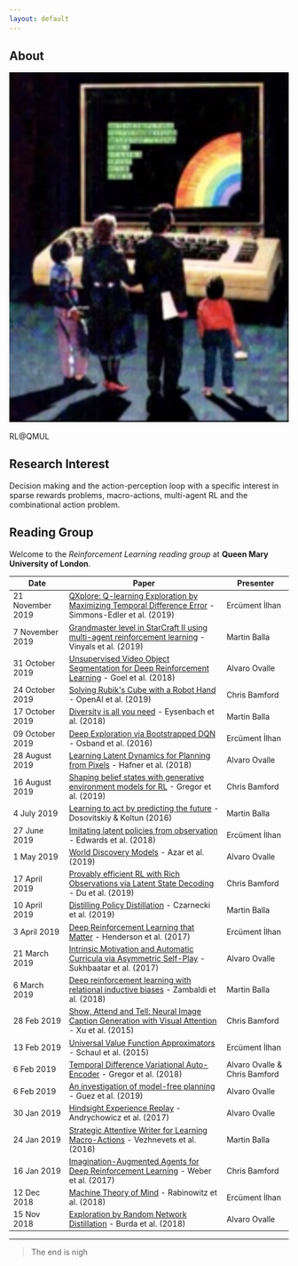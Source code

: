 ```yaml
---
layout: default
---
```


## About

<img class="profile-picture" src="joscha-bach.png">

RL@QMUL

## Research Interest

Decision making and the action-perception loop with a specific interest in sparse rewards problems, macro-actions, multi-agent RL and the combinational action problem.

## Reading Group

Welcome to the *Reinforcement Learning reading group* at **Queen Mary University of London**.


Date | Paper | Presenter
-----|-------|--------
21 November 2019 | [QXplore: Q-learning Exploration by Maximizing Temporal Difference Error](https://arxiv.org/abs/1906.08189) - Simmons-Edler et al. (2019) | Ercüment İlhan
7 November 2019 | [Grandmaster level in StarCraft II using multi-agent reinforcement learning](https://www.nature.com/articles/s41586-019-1724-z) - Vinyals et al. (2019) | Martin Balla
31 October 2019 | [Unsupervised Video Object Segmentation for Deep Reinforcement Learning](https://arxiv.org/abs/1805.07780) - Goel et al. (2018) | Alvaro Ovalle
24 October 2019 | [Solving Rubik's Cube with a Robot Hand](https://arxiv.org/abs/1910.07113) - OpenAI et al. (2019) | Chris Bamford
17 October 2019 | [Diversity is all you need](https://arxiv.org/abs/1802.06070) - Eysenbach et al. (2018) | Martin Balla
09 October 2019 | [Deep Exploration via Bootstrapped DQN](https://arxiv.org/abs/1602.04621) - Osband et al. (2016) | Ercüment İlhan
28 August 2019 | [Learning Latent Dynamics for Planning from Pixels](https://arxiv.org/abs/1811.04551) - Hafner et al. (2018) | Alvaro Ovalle
16 August 2019 | [Shaping belief states with generative environment models for RL](https://arxiv.org/abs/1906.09237) - Gregor et al. (2019) | Chris Bamford
4 July 2019 | [Learning to act by predicting the future](https://arxiv.org/abs/1611.01779) - Dosovitskiy & Koltun (2016) | Martin Balla
27 June 2019 | [Imitating latent policies from observation](https://arxiv.org/abs/1805.07914) - Edwards et al. (2018) | Ercüment İlhan
1 May 2019 | [World Discovery Models](https://arxiv.org/abs/1902.07685) - Azar et al. (2019) | Alvaro Ovalle
17 April 2019 | [Provably efficient RL with Rich Observations via Latent State Decoding](https://arxiv.org/abs/1901.09018) - Du et al. (2019) | Chris Bamford
10 April 2019 | [Distilling Policy Distillation](https://arxiv.org/abs/1902.02186) - Czarnecki et al. (2019) | Martin Balla
3 April 2019 | [Deep Reinforcement Learning that Matter](https://arxiv.org/abs/1709.06560) - Henderson et al. (2017) | Ercüment İlhan
21 March 2019 | [Intrinsic Motivation and Automatic Curricula via Asymmetric Self-Play](https://arxiv.org/abs/1703.05407) - Sukhbaatar et al. (2017) | Alvaro Ovalle
6 March 2019 | [Deep reinforcement learning with relational inductive biases](https://openreview.net/forum?id=HkxaFoC9KQ) - Zambaldi et al. (2018) | Martin Balla
28 Feb 2019 | [Show, Attend and Tell: Neural Image Caption Generation with Visual Attention](https://arxiv.org/abs/1502.03044) - Xu et al. (2015) | Chris Bamford
13 Feb 2019 | [Universal Value Function Approximators](http://proceedings.mlr.press/v37/schaul15.pdf) - Schaul et al. (2015)| Ercüment İlhan
6 Feb 2019 | [Temporal Difference Variational Auto-Encoder](https://arxiv.org/abs/1806.03107) - Gregor et al. (2018) | Alvaro Ovalle & Chris Bamford
6 Feb 2019 | [An investigation of model-free planning](https://arxiv.org/abs/1901.03559) - Guez et al. (2019) | Alvaro Ovalle
30 Jan 2019 | [Hindsight Experience Replay](https://arxiv.org/abs/1707.01495) - Andrychowicz et al. (2017) | Alvaro Ovalle
24 Jan 2019 | [Strategic Attentive Writer for Learning Macro-Actions](https://arxiv.org/abs/1606.04695) - Vezhnevets et al. (2016) | Martin Balla
16 Jan 2019 | [Imagination-Augmented Agents for Deep Reinforcement Learning](https://arxiv.org/abs/1707.06203) - Weber et al. (2017) | Chris Bamford
12 Dec 2018 | [Machine Theory of Mind](https://arxiv.org/abs/1802.07740) - Rabinowitz et al. (2018) | Ercüment İlhan
15 Nov 2018 | [Exploration by Random Network Distillation](https://arxiv.org/abs/1810.12894) - Burda et al. (2018) | Alvaro Ovalle


---

> The end is nigh

